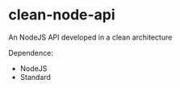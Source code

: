 # clean-node-api

An NodeJS API developed in a clean architecture

Dependence:

- NodeJS
- Standard
